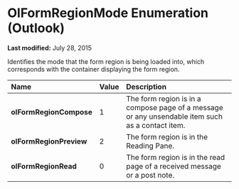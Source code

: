 
# OlFormRegionMode Enumeration (Outlook)

 **Last modified:** July 28, 2015

Identifies the mode that the form region is being loaded into, which corresponds with the container displaying the form region.


|**Name**|**Value**|**Description**|
|:-----|:-----|:-----|
| **olFormRegionCompose**|1|The form region is in a compose page of a message or any unsendable item such as a contact item. |
| **olFormRegionPreview**|2|The form region is in the Reading Pane.|
| **olFormRegionRead**|0|The form region is in the read page of a received message or a post note.|
